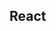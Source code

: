 

<!-- Start src/components/game/index.js -->

## React

<!-- End src/components/game/index.js -->

